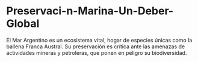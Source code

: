 # Preservaci-n-Marina-Un-Deber-Global
El Mar Argentino es un ecosistema vital, hogar de especies únicas como la ballena Franca Austral. Su preservación es crítica ante las amenazas de actividades mineras y petroleras, que ponen en peligro su biodiversidad. 
